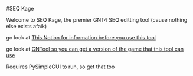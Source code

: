 #SEQ Kage

Welcome to SEQ Kage, the premier GNT4 SEQ editting tool (cause nothing else exists afaik)

go look at [This Notion for information before you use this tool](https://www.notion.so/narutoediting/GNT4-Documentation-b27037ef33a14ac788a4b78acfde2d6f)

go look at [GNTool so you can get a version of the game that this tool can use](https://github.com/NicholasMoser/GNTool)

Requires PySimpleGUI to run, so get that too